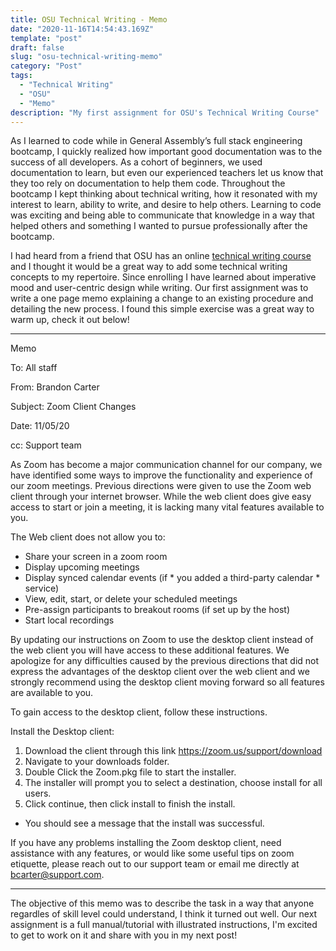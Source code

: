 ```yaml
---
title: OSU Technical Writing - Memo
date: "2020-11-16T14:54:43.169Z"
template: "post"
draft: false
slug: "osu-technical-writing-memo"
category: "Post"
tags:
  - "Technical Writing"
  - "OSU"
  - "Memo"
description: "My first assignment for OSU's Technical Writing Course"
---
```


As I learned to code while in General Assembly’s full stack engineering bootcamp, I quickly realized how important good documentation was to the success of all developers. As a cohort of beginners, we used documentation to learn, but even our experienced teachers let us know that they too rely on documentation to help them code. Throughout the bootcamp I kept thinking about technical writing, how it resonated with my interest to learn, ability to write, and desire to help others. Learning to code was exciting and being able to communicate that knowledge in a way that helped others and something I wanted to pursue professionally after the bootcamp. 

I had heard from a friend that OSU has an online [technical writing course](https://workspace.oregonstate.edu/course/) and I thought it would be a great way to add some technical writing concepts to my repertoire. Since enrolling I have learned about imperative mood and user-centric design while writing. Our first assignment was to write a one page memo explaining a change to an existing procedure and detailing the new process. I found this simple exercise was a great way to warm up, check it out below!

---
Memo

To: All staff

From: Brandon Carter

Subject: Zoom Client Changes

Date: 11/05/20

cc: Support team



As Zoom has become a major communication channel for our company, we have identified some ways to  improve the functionality and experience of our zoom meetings. Previous directions were given to use the Zoom web client through your internet browser. While the web client does give easy access to start or join a meeting, it is lacking many vital features available to you.


The Web client does not allow you to:

* Share your screen in a zoom room
* Display upcoming meetings 	 
* Display synced calendar events (if * you added a third-party calendar * service)
* View, edit, start, or delete your scheduled meetings	 
* Pre-assign participants to breakout rooms (if set up by the host)
* Start local recordings

By updating our instructions on Zoom to use the desktop client instead of the web client you will have access to these additional features. We apologize for any difficulties caused by the previous directions that did not express the advantages of the desktop client over the web client and we strongly recommend using the desktop client moving forward so all features are available to you.

To gain access to the desktop client, follow these instructions.

Install the Desktop client:
1. Download the client through this link https://zoom.us/support/download
2. Navigate to your downloads folder.
3. Double Click the Zoom.pkg file to start the installer.
4. The installer will prompt you to select a destination, choose install for all users.
5. Click continue, then click install to finish the install.
* You should see a message that the install was successful.

If you have any problems installing the Zoom desktop client, need assistance with any features, or would like some useful tips on zoom etiquette, please reach out to our support team or email me directly at bcarter@support.com.

---

The objective of this memo was to describe the task in a way that anyone regardles of skill level could understand, I think it turned out well. Our next assignment is a full manual/tutorial with illustrated instructions, I'm excited to get to work on it and share with you in my next post!
